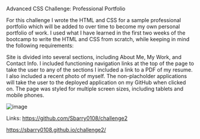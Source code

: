 Advanced CSS Challenge: Professional Portfolio

For this challenge I wrote the HTML and CSS for a sample professional portfolio which will be added to over time to become my own personal portfolio of work. I used what I have learned in the first two weeks of the bootcamp to write the HTML and CSS from scratch, while keeping in mind the following requirements:

Site is divided into several sections, including About Me, My Work, and Contact Info.
I included functioning navigation links at the top of the page to take the user to any of the sections
I included a link to a PDF of my resume.
I also included a recent photo of myself.
The non-placholder applications will take the user to the deployed application on my GitHub when clicked on.
The page was styled for multiple screen sizes, including tablets and mobile phones.

![image](https://user-images.githubusercontent.com/113872487/210690020-39336cb1-ab43-4c86-9ff4-9a493d661b46.png)


Links: 
https://github.com/Sbarry0108/challenge2

https://sbarry0108.github.io/challenge2/

